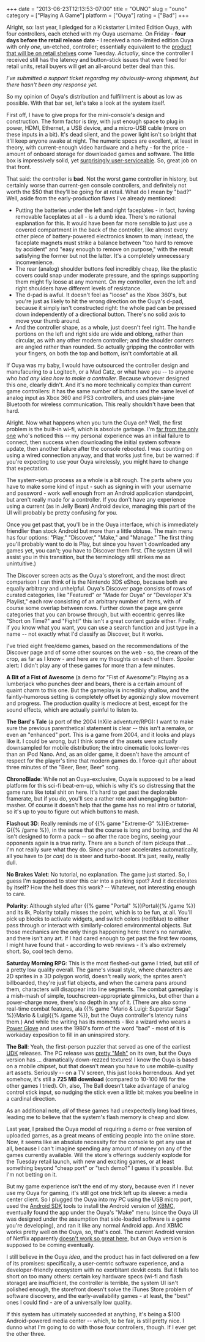 +++
date = "2013-06-23T12:13:53-07:00"
title = "OUNO"
slug = "ouno"
category = ["Playing A Game"]
platform = ["Ouya"]
rating = ["Bad"]
+++

Alright, so: last year, I pledged for a Kickstarter Limited Edition Ouya, with four controllers, each etched with my Ouya username.  On Friday - <b>four days before the retail release date</b> - I received a non-limited edition Ouya with only <i>one</i>, un-etched, controller; essentially equivalent to the <a href="http://shop.ouya.tv">product that will be on retail shelves</a> come Tuesday.  <i>Actually</i>, since the controller I received still has the latency and button-stick issues that were fixed for retail units, retail buyers will get an all-around better deal than this.

<i>I've submitted a support ticket regarding my obviously-wrong shipment, but there hasn't been any response yet.</i>

So my opinion of Ouya's distribution and fulfillment is about as low as possible.  With that bar set, let's take a look at the system itself.

First off, I have to give props for the mini-console's design and construction.  The form factor is <i>tiny</i>, with just enough space to plug in power, HDMI, Ethernet, a USB device, and a micro-USB cable (more on these inputs in a bit).  It's dead silent, and the power light isn't so bright that it'll keep anyone awake at night.  The numeric specs are excellent, at least in theory, with current-enough video hardware and a hefty - for the price - amount of onboard storage for downloaded games and software.  The little box is impressively solid, yet <a href="http://www.ifixit.com/Device/Ouya">surprisingly user-serviceable</a>.  So, great job on that front.

That said: the controller is <b>bad</b>.  Not the worst game controller in history, but certainly worse than current-gen console controllers, and definitely not worth the $50 that they'll be going for at retail.  What do I mean by "bad?"  Well, aside from the early-production flaws I've already mentioned:

<ul>
<li>Putting the batteries under the left and right faceplates - in fact, having removable faceplates at all - is a dumb idea.  There's no rational explanation for this.  It would have been far more sensible to just use a covered compartment in the back of the controller, like almost every other piece of battery-powered electronics known to man; instead, the faceplate magnets must strike a balance between "too hard to remove by accident" and "easy enough to remove on purpose," with the result satisfying the former but not the latter.  It's a completely unnecessary inconvenience.</li>
<li>The rear (analog) shoulder buttons feel incredibly cheap, like the plastic covers could snap under moderate pressure, and the springs supporting them might fly loose at any moment.  On my controller, even the left and right shoulders have different levels of resistance.</li>
<li>The d-pad is awful.  It doesn't feel as "loose" as the Xbox 360's, but you're just as likely to hit the wrong direction on the Ouya's d-pad, because it simply isn't constructed right: the whole pad can be pressed down independently of a directional button.  There's no solid axis to move your thumb around.</li>
<li>And the controller shape, as a whole, just doesn't feel right.  The handle portions on the left and right side are wide and oblong, rather than circular, as with any other modern controller; and the shoulder corners are angled rather than rounded.  So actually gripping the controller with your fingers, on both the top and bottom, isn't comfortable at all.</li>
</ul>

If Ouya was my baby, I would have outsourced the controller design and manufacuring to a Logitech, or a Mad Catz, or what have you -- to anyone who <i>had any idea how to make a controller</i>.  Because whoever designed this one, clearly didn't.  And it's no more technically complex than current game controllers: it has the same number of buttons and the same level of analog input as Xbox 360 and PS3 controllers, and uses plain-jane Bluetooth for wireless communication.  This really shouldn't have been that hard.

Alright.  Now what happens when you turn the Ouya on?  Well, the first problem is the built-in wi-fi, which is absolute garbage.  I'm <a href="https://www.google.com/search?q=ouya+wifi">far from the only one</a> who's noticed this -- my personal experience was an initial failure to connect, then success when downloading the initial system software update, then another failure after the console rebooted.  I was counting on using a wired connection anyway, and that works just fine, but be warned: if you're expecting to use your Ouya wirelessly, you might have to change that expectation.

The system-setup process as a whole is a bit rough.  The parts where you have to make some kind of input - such as signing in with your username and password - work well enough from an Android application standpoint, but aren't really made for a controller.  If you don't have any experience using a current (as in Jelly Bean) Android device, managing this part of the UI will probably be pretty confusing for you.

Once you get past that, you'll be in the Ouya interface, which is immediately friendlier than stock Android but more than a little obtuse.  The main menu has four options: "Play," "Discover," "Make," and "Manage."  The first thing you'll probably want to do is Play, but since you haven't downloaded any games yet, you can't; you have to Discover them first.  (The system UI will assist you in this transition, but the terminology still strikes me as unintuitive.)

The Discover screen acts as the Ouya's storefront, and the most direct comparison I can think of is the Nintendo 3DS eShop, because both are equally arbitrary and unhelpful.  Ouya's Discover page consists of rows of curated categories, like "Featured" or "Made for Ouya" or "Developer X's Playlist," each row consisting of an arbitrary number of items, with of course some overlap between rows.  Further down the page are genre categories that you can browse through, but with eccentric genres like "Short on Time?" and "Fight!" this isn't a great content guide either.  Finally, if you know what you want, you can use a search function and just type in a name -- not exactly what I'd classify as Discover, but it works.

I've tried eight free/demo games, based on the recommendations of the Discover page and of some other sources on the web - so, the cream of the crop, as far as I know - and here are my thoughts on each of them.  Spoiler alert: I didn't play any of these games for more than a few minutes.

<b>A Bit of a Fist of Awesome</b> (a demo for "Fist of Awesome"): Playing as a lumberjack who punches deer and bears, there is a certain amount of quaint charm to this one.  But the gameplay is incredibly shallow, and the faintly-humorous setting is completely offset by agonizingly slow movement and progress.  The production quality is mediocre at best, except for the sound effects, which are actually painful to listen to.

<b>The Bard's Tale</b> (a port of the 2004 InXile adventure/RPG): I want to make sure the previous parenthetical statement is clear -- this isn't a remake, or even an "enhanced" port.  This is a game from 2004, and it looks and plays like it.  I could be wrong, but I think some of the assets were actually downsampled for mobile distribution; the intro cinematic looks lower-res than an iPod Nano.  And, as an older game, it doesn't have the amount of respect for the player's time that modern games do.  I force-quit after about three minutes of the "Beer, Beer, Beer" song.

<b>ChronoBlade</b>: While not an Ouya-exclusive, Ouya is supposed to be a lead platform for this sci-fi beat-em-up, which is why it's so distressing that the game runs like total shit on here.  It's hard to get past the deplorable framerate, but if you do, you'll see a rather rote and unengaging button-masher.  Of course it doesn't help that the game has no real intro or tutorial, so it's up to you to figure out which buttons to mash.

<b>Flashout 3D</b>: Really reminds me of {{% game "Extreme-G" %}}Extreme-G{{% /game %}}, in the sense that the course is long and boring, and the AI isn't designed to form a pack -- so after the race begins, seeing your opponents again is a true rarity.  There are a bunch of item pickups that ... I'm not really sure what they do.  Since your racer accelerates automatically, all you have to (or <i>can</i>) do is steer and turbo-boost.  It's just, really, really dull.

<b>No Brakes Valet</b>: No tutorial, no explanation.  The game just started.  So, I guess I'm supposed to steer this car into a parking spot?  And it decelerates by itself?  How the hell does this work?  -- Whatever, not interesting enough to care.

<b>Polarity</b>: Although styled after {{% game "Portal" %}}Portal{{% /game %}} and its ilk, Polarity totally misses the point, which is to be fun, at all.  You'll pick up blocks to activate widgets, and switch colors (red/blue) to either pass through or interact with similarly-colored environmental objects.  But those mechanics are the only things happening here: there's no narrative, and there isn't any art.  If I had cared enough to get past the first few rooms, I might have found that - according to web reviews - it's also extremely short.  So, cool tech demo.

<b>Saturday Morning RPG</b>: This is the most fleshed-out game I tried, but still of a pretty low quality overall.  The game's visual style, where characters are 2D sprites in a 3D polygon world, doesn't really work; the sprites aren't billboarded, they're just flat objects, and when the camera pans around them, characters will disappear into line segments.  The combat gameplay is a mish-mash of simple, touchscreen-appropriate gimmicks, but other than a power-charge move, there's no depth in any of it.  (There are also some real-time combat features, ala {{% game "Mario &amp; Luigi: Superstar Saga" %}}Mario &amp; Luigi{{% /game %}}, but the Ouya controller's latency ruins them.)  And while the writing has its moments - like a wizard who wears a <a href="http://en.wikipedia.org/wiki/Power_Glove">Power Glove</a> and uses the 1980's form of the word "bad" - most of it is workaday exposition to fill in an uninspired story.

<b>The Ball</b>: Yeah, the first-person puzzler that served as one of the earliest <a href="http://www.unrealengine.com/udk/">UDK</a> releases.  The PC release was <a href="http://www.metacritic.com/game/pc/the-ball">pretty "Meh"</a> on its own, but the Ouya version has ... dramatically down-rezzed textures!  I know the Ouya is based on a mobile chipset, but that doesn't mean you have to use mobile-quailty art assets.  Seriously -- on a TV screen, this just looks horrendous.  And yet somehow, it's still a <b>725 MB download</b> (compared to 10-100 MB for the other games I tried).  Oh, also, The Ball doesn't take advantage of analog control stick input, so nudging the stick even a little bit makes you beeline in a cardinal direction.

As an additional note, <i>all</i> of these games had unexpectedly long load times, leading me to believe that the system's flash memory is cheap and slow.

Last year, I praised the Ouya model of requiring a demo or free version of uploaded games, as a great means of enticing people into the online store.  Now, it seems like an absolute necessity for the console to get any use at all, because I can't imagine spending any amount of money on any of the games currently available.  Will the store's offerings suddenly explode for the Tuesday retail launch, with new and exciting games, or at least something beyond "cheap port" or "tech demo?"  I guess it's possible.  But I'm not betting on it.

But my game experience isn't the end of my story, because even if I never use my Ouya for gaming, it's still got one trick left up its sleeve: a media center client.  So I plugged the Ouya into my PC using the USB micro port, used the <a href="http://developer.android.com/sdk/index.html">Android SDK</a> tools to install the Android version of <a href="http://xbmc.org/">XBMC</a>, eventually found the app under the Ouya's "Make" menu (since the Ouya UI was designed under the assumption that side-loaded software is a game you're developing), and ran it like any normal Android app.  And XBMC works pretty well on the Ouya, so, that's cool.  The current Android version of Netflix apparently <a href="http://ouyaboards.com/ouya-apps/766-netflix-running-ouya.html">doesn't work so great here</a>, but an Ouya version is supposed to be coming eventually.

I still believe in the Ouya <i>idea</i>, and the product has in fact delivered on a few of its promises: specifically, a user-centric software experience, and a developer-friendly ecosystem with no exorbitant devkit costs.  But it falls too short on too many others: certain key hardware specs (wi-fi and flash storage) are insufficient, the controller is terrible, the system UI isn't polished enough, the storefront doesn't solve the iTunes Store problem of software discovery, and the early-availability games - at least, the "best" ones I could find - are of a universally low quality.

If this system has ultimately succeeded at anything, it's being a $100 Android-powered media center -- which, to be fair, is still pretty nice.  I dunno what I'm going to do with those four controllers, though.  If I ever get the other three.